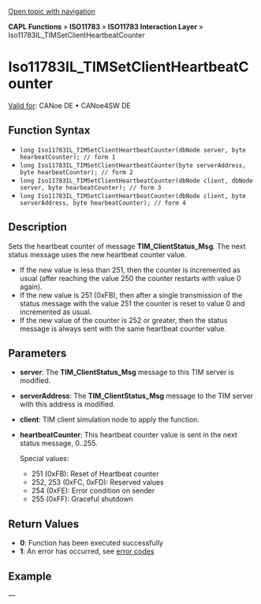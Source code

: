 [Open topic with navigation](../../../../../../CANoeDEFamily.htm#Topics/CAPLFunctions/ISO11783/ISOInteractionLayer/Functions/CAPLfunctionIso11783ILtimSetClientHeartbeatCounter.md)

**CAPL Functions** » **ISO11783** » **ISO11783 Interaction Layer** » Iso11783IL_TIMSetClientHeartbeatCounter

# Iso11783IL_TIMSetClientHeartbeatCounter

[Valid for](../../../../Shared/FeatureAvailability.md): CANoe DE • CANoe4SW DE

## Function Syntax

- `long Iso11783IL_TIMSetClientHeartbeatCounter(dbNode server, byte hearbeatCounter); // form 1`
- `long Iso11783IL_TIMSetClientHeartbeatCounter(byte serverAddress, byte hearbeatCounter); // form 2`
- `long Iso11783IL_TIMSetClientHeartbeatCounter(dbNode client, dbNode server, byte hearbeatCounter); // form 3`
- `long Iso11783IL_TIMSetClientHeartbeatCounter(dbNode client, byte serverAddress, byte hearbeatCounter); // form 4`

## Description

Sets the heartbeat counter of message **TIM_ClientStatus_Msg**. The next status message uses the new heartbeat counter value.

- If the new value is less than 251, then the counter is incremented as usual (after reaching the value 250 the counter restarts with value 0 again).
- If the new value is 251 (0xFB), then after a single transmission of the status message with the value 251 the counter is reset to value 0 and incremented as usual.
- If the new value of the counter is 252 or greater, then the status message is always sent with the same heartbeat counter value.

## Parameters

- **server**: The **TIM_ClientStatus_Msg** message to this TIM server is modified.
- **serverAddress**: The **TIM_ClientStatus_Msg** message to the TIM server with this address is modified.
- **client**: TIM client simulation node to apply the function.
- **heartbeatCounter**: This heartbeat counter value is sent in the next status message, 0..255.

  Special values:
  - 251 (0xFB): Reset of Heartbeat counter
  - 252, 253 (0xFC, 0xFD): Reserved values
  - 254 (0xFE): Error condition on sender
  - 255 (0xFF): Graceful shutdown

## Return Values

- **0**: Function has been executed successfully
- **1**: An error has occurred, see [error codes](../../../CAPLfunctionsISOj1939ErrorCodes.md)

## Example

—
